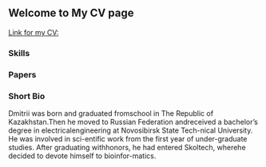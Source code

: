 ## Welcome to My CV page

[Link for my CV:](https://shappiron.github.io/dok_cv/)

### Skills

### Papers


### Short Bio

Dmitrii was born and graduated fromschool in The Republic of Kazakhstan.Then he moved to Russian Federation andreceived a bachelor’s degree in electricalengineering at Novosibirsk State Tech-nical University. He was involved in sci-entific work from the first year of under-graduate studies. After graduating withhonors, he had entered Skoltech, wherehe decided to devote himself to bioinfor-matics.





